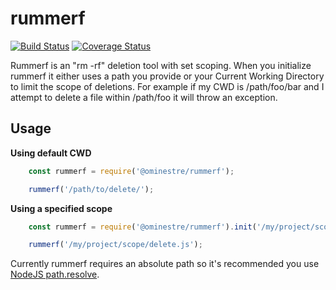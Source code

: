# rummerf

[![Build Status](https://travis-ci.org/ominestre/rummerf.svg?branch=master)](https://travis-ci.org/ominestre/rummerf)
[![Coverage Status](https://coveralls.io/repos/github/ominestre/rummerf/badge.svg?branch=master)](https://coveralls.io/github/ominestre/rummerf)

Rummerf is an "rm -rf" deletion tool with set scoping.  When you initialize rummerf it either uses a path you provide or your Current Working Directory to limit the scope of deletions.  For example if my CWD is /path/foo/bar and I attempt to delete a file within /path/foo it will throw an exception.

## Usage

**Using default CWD**
```JavaScript
    const rummerf = require('@ominestre/rummerf');

    rummerf('/path/to/delete/');
```

**Using a specified scope**
```JavaScript
    const rummerf = require('@ominestre/rummerf').init('/my/project/scope/');

    rummerf('/my/project/scope/delete.js');
```

Currently rummerf requires an absolute path so it's recommended you use [NodeJS path.resolve](https://nodejs.org/dist/latest-v6.x/docs/api/path.html#path_path_resolve_paths).

